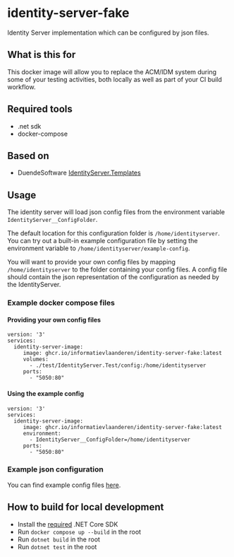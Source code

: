 # identity-server-fake
Identity Server implementation which can be configured by json files.

## What is this for
This docker image will allow you to replace the ACM/IDM system during some of your testing activities, 
both locally as well as part of your CI build workflow. 

## Required tools
- .net sdk
- docker-compose

## Based on
- DuendeSoftware [IdentityServer.Templates](https://github.com/DuendeSoftware/IdentityServer.Templates)

## Usage
The identity server will load json config files from the environment variable `IdentityServer__ConfigFolder`.

The default location for this configuration folder is `/home/identityserver`.
You can try out a built-in example configuration file by setting the environment variable to `/home/identityserver/example-config`.

You will want to provide your own config files by mapping `/home/identityserver` to the folder containing your config files. 
A config file should contain the json representation of the configuration as needed by the IdentityServer.
 
### Example docker compose files
#### Providing your own config files
```
version: '3'
services:
  identity-server-image:
     image: ghcr.io/informatievlaanderen/identity-server-fake:latest
     volumes:
       - ./test/IdentityServer.Test/config:/home/identityserver
     ports:
       - "5050:80"
```

#### Using the example config
```
version: '3'
services:
  identity-server-image:
     image: ghcr.io/informatievlaanderen/identity-server-fake:latest
     environment:
       - IdentityServer__ConfigFolder=/home/identityserver
     ports:
       - "5050:80"
```

### Example json configuration
You can find example config files [here](src/Be.Vlaanderen.Basisregisters.IdentityServer/example-config).

## How to build for local development
- Install the [required](global.json) .NET Core SDK
- Run `docker compose up --build` in the root
- Run `dotnet build` in the root
- Run `dotnet test` in the root